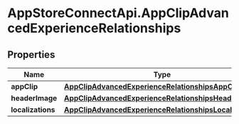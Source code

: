 # AppStoreConnectApi.AppClipAdvancedExperienceRelationships

## Properties

Name | Type | Description | Notes
------------ | ------------- | ------------- | -------------
**appClip** | [**AppClipAdvancedExperienceRelationshipsAppClip**](AppClipAdvancedExperienceRelationshipsAppClip.md) |  | [optional] 
**headerImage** | [**AppClipAdvancedExperienceRelationshipsHeaderImage**](AppClipAdvancedExperienceRelationshipsHeaderImage.md) |  | [optional] 
**localizations** | [**AppClipAdvancedExperienceRelationshipsLocalizations**](AppClipAdvancedExperienceRelationshipsLocalizations.md) |  | [optional] 



